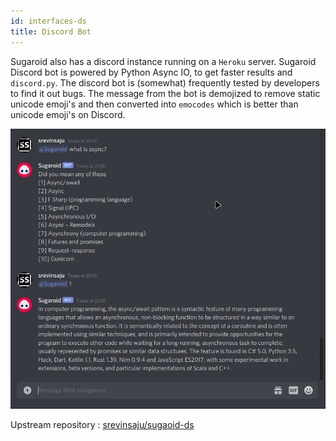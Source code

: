 ```yaml
---
id: interfaces-ds
title: Discord Bot
---
```


Sugaroid also has a discord instance running on a `Heroku` server. Sugaroid Discord bot is powered by Python Async IO, to get faster results and `discord.py`. The discord bot is (somewhat) frequently tested by developers to find it out bugs. The message from the bot is demojized to remove static unicode emoji's and then converted into `emocodes` which is better than unicode emoji's on Discord.

![Sugaroid Discord](../static/img/docs/sugaroid_discord.png)

Upstream repository : [srevinsaju/sugaoid-ds](https://github.com/srevinsaju/sugaroid-ds)
